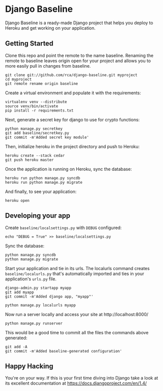 Django Baseline
===============

Django Baseline is a ready-made Django project that helps you deploy to Heroku and get working on your application.

Getting Started
---------------

Clone this repo and point the remote to the name baseline.  Renaming the remote
to baseline leaves origin open for your project and allows you to more easily
pull in changes from baseline.

```
git clone git://github.com/rca/django-baseline.git myproject
cd myproject
git remote rename origin baseline
```

Create a virtual environment and populate it with the requirements:

```
virtualenv venv --distribute
source venv/bin/activate
pip install -r requirements.txt
```

Next, generate a secret key for django to use for crypto functions:

```
python manage.py secretkey
git add baseline/secretkey.py
git commit -m'Added secret key module'
```

Then, initialize heroku in the project directory and push to Heroku:

```
heroku create --stack cedar
git push heroku master
```

Once the application is running on Heroku, sync the database:

```
heroku run python manage.py syncdb
heroku run python manage.py migrate
```

And finally, to see your application:

```
heroku open
```

Developing your app
-------------------

Create ```baseline/localsettings.py``` with ```DEBUG``` configured:

```
echo "DEBUG = True" >> baseline/localsettings.py
```

Sync the database:

```
python manage.py syncdb
python manage.py migrate
```

Start your application and tie in its urls.  The localurls command creates
```baseline/localurls.py``` that's automatically imported and ties in your
application's ```urls.py``` file.

```
django-admin.py startapp myapp
git add myapp
git commit -m'Added django app, "myapp"'

python manage.py localurls myapp
```

Now run a server locally and access your site at http://localhost:8000/

```
python manage.py runserver
```

This would be a good time to commit all the files the commands above generated:

```
git add -A
git commit -m'Added baseline-generated configuration'
```

Happy Hacking
-------------

You're on your way.  If this is your first time diving into Django take a look
at its excellent documentation at https://docs.djangoproject.com/en/1.4/
